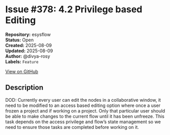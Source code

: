 # Issue #378: 4.2 Privilege based Editing

**Repository:** esysflow  
**Status:** Open  
**Created:** 2025-08-09  
**Updated:** 2025-08-09  
**Author:** @divya-rosy  
**Labels:** `Feature`  

[View on GitHub](https://github.com/Simtestlab/esysflow/issues/378)

## Description

DOD: Currently every user can edit the nodes in a collaborative window, it need to be 	modified to an access based editing option where once a user frozen a project and if working on a project.
Only that particular user should be able to make changes to the current flow until it has been unfreeze.
	This task depends on the access privilege and flow’s state management so we need to ensure those tasks are completed before working on it.
